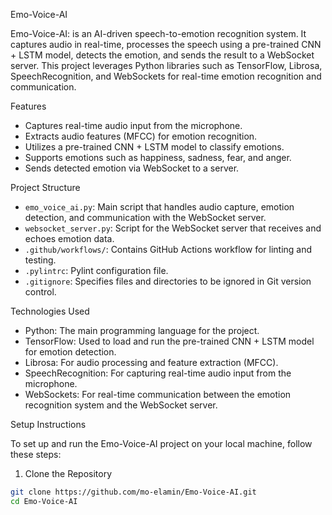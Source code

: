Emo-Voice-AI

Emo-Voice-AI: is an AI-driven speech-to-emotion recognition system. It captures audio in real-time, processes the speech using a pre-trained CNN + LSTM model, detects the emotion, and sends the result to a WebSocket server. This project leverages Python libraries such as TensorFlow, Librosa, SpeechRecognition, and WebSockets for real-time emotion recognition and communication.

Features

- Captures real-time audio input from the microphone.
- Extracts audio features (MFCC) for emotion recognition.
- Utilizes a pre-trained CNN + LSTM model to classify emotions.
- Supports emotions such as happiness, sadness, fear, and anger.
- Sends detected emotion via WebSocket to a server.

Project Structure

- `emo_voice_ai.py`: Main script that handles audio capture, emotion detection, and communication with the WebSocket server.
- `websocket_server.py`: Script for the WebSocket server that receives and echoes emotion data.
- `.github/workflows/`: Contains GitHub Actions workflow for linting and testing.
- `.pylintrc`: Pylint configuration file.
- `.gitignore`: Specifies files and directories to be ignored in Git version control.

Technologies Used

- Python: The main programming language for the project.
- TensorFlow: Used to load and run the pre-trained CNN + LSTM model for emotion detection.
- Librosa: For audio processing and feature extraction (MFCC).
- SpeechRecognition: For capturing real-time audio input from the microphone.
- WebSockets: For real-time communication between the emotion recognition system and the WebSocket server.

Setup Instructions

To set up and run the Emo-Voice-AI project on your local machine, follow these steps:

1. Clone the Repository

```bash
git clone https://github.com/mo-elamin/Emo-Voice-AI.git
cd Emo-Voice-AI
```
